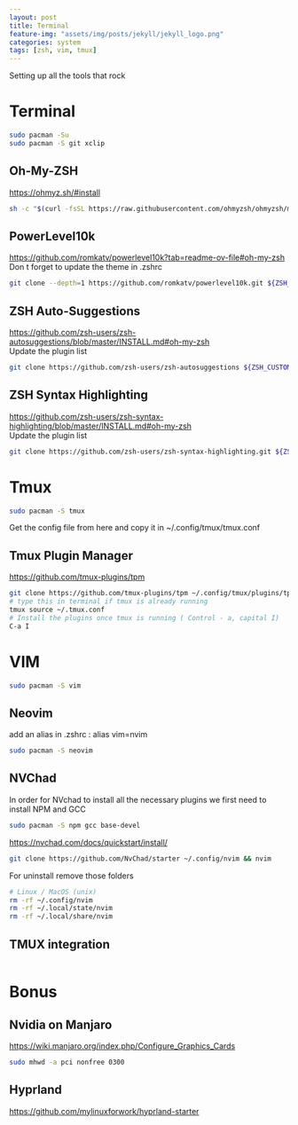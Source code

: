 ```yaml
---
layout: post
title: Terminal
feature-img: "assets/img/posts/jekyll/jekyll_logo.png"
categories: system
tags: [zsh, vim, tmux]
---
```


Setting up all the tools that rock

# Terminal
```bash
sudo pacman -Su
sudo pacman -S git xclip
```

## Oh-My-ZSH
https://ohmyz.sh/#install
```bash
sh -c "$(curl -fsSL https://raw.githubusercontent.com/ohmyzsh/ohmyzsh/master/tools/install.sh)"

```
## PowerLevel10k
https://github.com/romkatv/powerlevel10k?tab=readme-ov-file#oh-my-zsh  
Don t forget to update the theme in .zshrc
```bash
git clone --depth=1 https://github.com/romkatv/powerlevel10k.git ${ZSH_CUSTOM:-$HOME/.oh-my-zsh/custom}/themes/powerlevel10k
```
## ZSH Auto-Suggestions
https://github.com/zsh-users/zsh-autosuggestions/blob/master/INSTALL.md#oh-my-zsh  
Update the plugin list
```bash
git clone https://github.com/zsh-users/zsh-autosuggestions ${ZSH_CUSTOM:-~/.oh-my-zsh/custom}/plugins/zsh-autosuggestions
```
## ZSH Syntax Highlighting
https://github.com/zsh-users/zsh-syntax-highlighting/blob/master/INSTALL.md#oh-my-zsh  
Update the plugin list
```bash
git clone https://github.com/zsh-users/zsh-syntax-highlighting.git ${ZSH_CUSTOM:-~/.oh-my-zsh/custom}/plugins/zsh-syntax-highlighting
```

# Tmux
```bash
sudo pacman -S tmux
```
Get the config file from here and copy it in ~/.config/tmux/tmux.conf

## Tmux Plugin Manager
https://github.com/tmux-plugins/tpm

```bash
git clone https://github.com/tmux-plugins/tpm ~/.config/tmux/plugins/tpm
# type this in terminal if tmux is already running
tmux source ~/.tmux.conf
# Install the plugins once tmux is running ( Control - a, capital I)
C-a I
```

# VIM
```bash
sudo pacman -S vim
```
## Neovim
add an alias in .zshrc : alias vim=nvim
```bash
sudo pacman -S neovim
```
## NVChad
In order for NVchad to install all the necessary plugins we first need to install NPM and GCC
```bash
sudo pacman -S npm gcc base-devel
```
https://nvchad.com/docs/quickstart/install/
```bash
git clone https://github.com/NvChad/starter ~/.config/nvim && nvim
```
For uninstall remove those folders
```bash
# Linux / MacOS (unix)
rm -rf ~/.config/nvim
rm -rf ~/.local/state/nvim
rm -rf ~/.local/share/nvim
```

## TMUX integration

```bash
```

# Bonus
## Nvidia on Manjaro
https://wiki.manjaro.org/index.php/Configure_Graphics_Cards
```bash
sudo mhwd -a pci nonfree 0300
```
## Hyprland
https://github.com/mylinuxforwork/hyprland-starter

